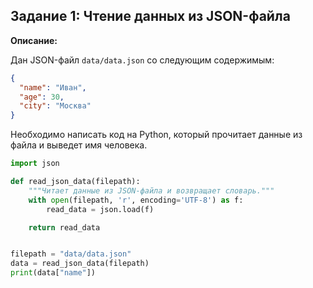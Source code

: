 ## Задание 1: Чтение данных из JSON-файла

**Описание:**

Дан JSON-файл `data/data.json` со следующим содержимым:
```json
{
  "name": "Иван",
  "age": 30,
  "city": "Москва"
}
```


Необходимо написать код на Python, который прочитает данные из файла и выведет имя человека.
```python
import json

def read_json_data(filepath):
    """Читает данные из JSON-файла и возвращает словарь."""
    with open(filepath, 'r', encoding='UTF-8') as f:
        read_data = json.load(f)

    return read_data


filepath = "data/data.json"
data = read_json_data(filepath)
print(data["name"])
```
